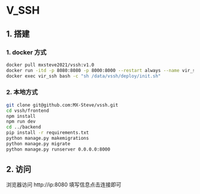 # V_SSH
## 1. 搭建
### 1. docker 方式
```bash
docker pull mxsteve2021/vssh:v1.0
docker run -itd -p 8080:8080 -p 8000:8000 --restart always --name vir_ssh mxsteve2021/vssh:v1.0
docker exec vir_ssh bash -c "sh /data/vssh/deploy/init.sh"
```
### 2. 本地方式
```bash
git clone git@github.com:MX-Steve/vssh.git
cd vssh/frontend
npm install
npm run dev
cd ../backend
pip install -r requirements.txt
python manage.py makemigrations
python manage.py migrate
python manage.py runserver 0.0.0.0:8000
```
## 2. 访问
浏览器访问 http://ip:8080 填写信息点击连接即可